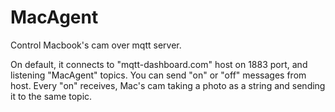 # MacAgent
Control Macbook's cam over mqtt server.  

On default, it connects to "mqtt-dashboard.com" host on 1883 port, and listening "MacAgent" topics. You can send "on" or "off" messages from host. 
Every "on" receives, Mac's cam taking a photo as a string and sending it to the same topic. 
